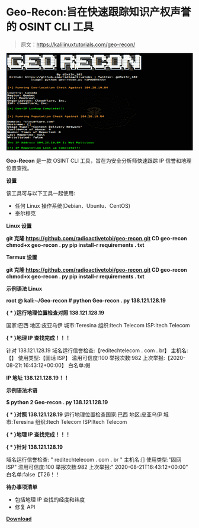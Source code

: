 # Geo-Recon:旨在快速跟踪知识产权声誉的 OSINT CLI 工具

> 原文：<https://kalilinuxtutorials.com/geo-recon/>

[![Geo-Recon : An OSINT CLI Tool Desgined To Fast Track IP Reputation](img/133acbc7a785f27d5ac5e80c0eff0f45.png "Geo-Recon : An OSINT CLI Tool Desgined To Fast Track IP Reputation")](https://1.bp.blogspot.com/-I8MawZa0Eus/X1XD_HL4CMI/AAAAAAAAHes/Vxax8TMeO-0sQt_3QV2c0GciqP0ElZhzQCLcBGAsYHQ/s728/geo-recon%25281%2529.png)

**Geo-Recon** 是一款 OSINT CLI 工具，旨在为安全分析师快速跟踪 IP 信誉和地理位置查找。

**设置**

该工具可与以下工具一起使用:

*   任何 Linux 操作系统(Debian、Ubuntu、CentOS)
*   泰尔穆克

**Linux 设置**

**git 克隆 https://github.com/radioactivetobi/geo-recon.git
CD geo-recon
chmod+x geo-recon . py
pip install-r requirements . txt**

**Termux 设置**

**git 克隆 https://github.com/radioactivetobi/geo-recon.git
CD geo-recon
chmod+x geo-recon . py
pip install-r requirements . txt**

**示例语法 Linux**

**root @ kali:~/Geo-recon # python Geo-recon . py 138.121.128.19**

**{ * }运行地理位置检查对照 138.121.128.19**

国家:巴西
地区:皮亚乌伊
城市:Teresina
组织:Itech Telecom
ISP:Itech Telecom

**{ * }地理 IP 查找完成！！！**

针对 138.121.128.19
域名运行信誉检查:【reditechtelecom . com . br】
主机名:【】
使用类型:【固话 ISP】
滥用可信度:100
举报次数:982
上次举报:【2020-08-21t 16:43:12+00:00】
白名单:假

**IP 地址 138.121.128.19！！**

**示例语法术语**

**$ python 2 Geo-recon . py 138.121.128.19**

**{ * }对照 138.121.128.19**
运行地理位置检查国家:巴西
地区:皮亚乌伊
城市:Teresina
组织:Itech Telecom
ISP:Itech Telecom

**{ * }地理 IP 查找完成！！！**

**{ * }针对 138.121.128.19**

域名运行信誉检查: " reditechtelecom . com . br "
主机名:[]
使用类型:"固网 ISP"
滥用可信度:100
举报次数:982
上次举报:" 2020-08-21T16:43:12+00:00"
白名单:false【T26！！

**待办事项清单**

*   包括地理 IP 查找的经度和纬度
*   修复 API

[**Download**](https://github.com/radioactivetobi/geo-recon)